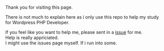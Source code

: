 Thank you for visiting this page.

There is not much to explain here as i only use this repo to help my study for Wordpress PHP Developer.

If you feel like you want to help me, please sent in a <a href="https://github.com/Smoshed/WPphpCourse/issues/new">issue</a> for me. <br>
Help is really appriciated. <br>
I might use the issues page myself. If i run into some.
